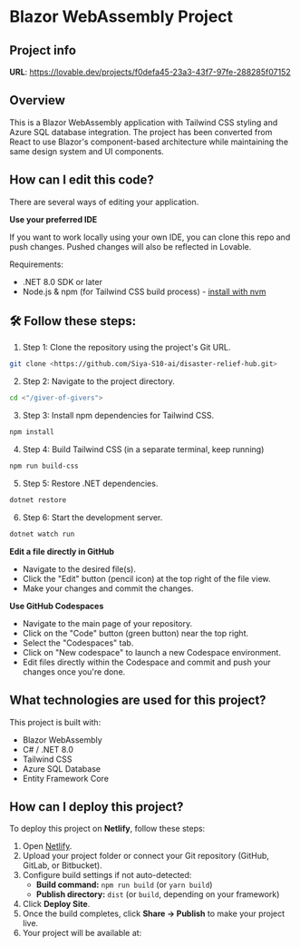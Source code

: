 # Blazor WebAssembly Project

## Project info

**URL**: https://lovable.dev/projects/f0defa45-23a3-43f7-97fe-288285f07152

## Overview

This is a Blazor WebAssembly application with Tailwind CSS styling and Azure SQL database integration. The project has been converted from React to use Blazor's component-based architecture while maintaining the same design system and UI components.

## How can I edit this code?

There are several ways of editing your application.

**Use your preferred IDE**

If you want to work locally using your own IDE, you can clone this repo and push changes. Pushed changes will also be reflected in Lovable.

Requirements:
- .NET 8.0 SDK or later
- Node.js & npm (for Tailwind CSS build process) - [install with nvm](https://github.com/nvm-sh/nvm#installing-and-updating)

## 🛠️ Follow these steps:

1. Step 1: Clone the repository using the project's Git URL.
```sh
git clone <https://github.com/Siya-S10-ai/disaster-relief-hub.git>
```

2. Step 2: Navigate to the project directory.
```sh
cd <"/giver-of-givers">
```

3. Step 3: Install npm dependencies for Tailwind CSS.
```sh
npm install
```

4. Step 4: Build Tailwind CSS (in a separate terminal, keep running)
```sh
npm run build-css
```

5. Step 5: Restore .NET dependencies.
```sh
dotnet restore
```

6. Step 6: Start the development server.
```sh
dotnet watch run
```

**Edit a file directly in GitHub**

- Navigate to the desired file(s).
- Click the "Edit" button (pencil icon) at the top right of the file view.
- Make your changes and commit the changes.

**Use GitHub Codespaces**

- Navigate to the main page of your repository.
- Click on the "Code" button (green button) near the top right.
- Select the "Codespaces" tab.
- Click on "New codespace" to launch a new Codespace environment.
- Edit files directly within the Codespace and commit and push your changes once you're done.

## What technologies are used for this project?

This project is built with:

- Blazor WebAssembly
- C# / .NET 8.0
- Tailwind CSS
- Azure SQL Database
- Entity Framework Core

## How can I deploy this project?

To deploy this project on **Netlify**, follow these steps:

1. Open [Netlify](https://app.netlify.com/).
2. Upload your project folder or connect your Git repository (GitHub, GitLab, or Bitbucket).
3. Configure build settings if not auto-detected:
   - **Build command:** `npm run build` (or `yarn build`)
   - **Publish directory:** `dist` (or `build`, depending on your framework)
4. Click **Deploy Site**.
5. Once the build completes, click **Share → Publish** to make your project live.
6. Your project will be available at:  
